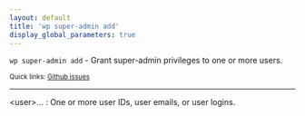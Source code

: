 ```yaml
---
layout: default
title: 'wp super-admin add'
display_global_parameters: true
---
```


`wp super-admin add` - Grant super-admin privileges to one or more users.

<small>Quick links: <a href="https://github.com/wp-cli/wp-cli/issues?q=is%3Aopen+label%3Acommand%3Asuper-admin-add+sort%3Aupdated-desc">Github issues</a></small>

<hr />

&lt;user&gt;...
: One or more user IDs, user emails, or user logins.



